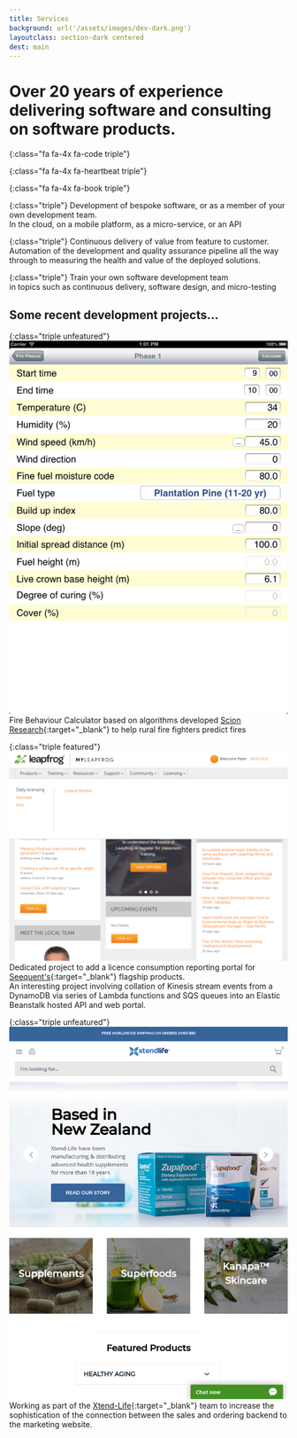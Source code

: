 ```yaml
---
title: Services
background: url('/assets/images/dev-dark.png')
layoutclass: section-dark centered
dest: main
---
```


# Over 20 years of experience delivering software and consulting on software products.

{:class="fa fa-4x fa-code triple"}
&nbsp;

{:class="fa fa-4x fa-heartbeat triple"}
&nbsp;

{:class="fa fa-4x fa-book triple"}
&nbsp;

{:class="triple"}
Development of bespoke software, or as a member of your own development team. <br/>
In the cloud, on a mobile platform, as a micro-service, or an API

{:class="triple"}
Continuous delivery of value from feature to customer.  <br/>
Automation of the development and quality assurance pipeline all the way through to measuring the health and value of the deployed solutions.

{:class="triple"}
Train your own software development team  <br/>
in topics such as continuous delivery, software design, and micro-testing

## Some recent development projects...

{:class="triple unfeatured"}
![Fire Behaviour Calculator](/assets/images/fb_calc.png)
Fire Behaviour Calculator based on algorithms developed [Scion Research](https://scionresearch.com){:target="_blank"} to help rural fire fighters predict fires

{:class="triple featured"}
![Seequent licence monitor](/assets/images/leapfrog3d_landscape.png)
Dedicated project to add a licence consumption reporting portal for [Seequent's](https://www.seequent.com/){:target="_blank"} flagship products.<br/>
An interesting project involving collation of Kinesis stream events from a DynamoDB via series of Lambda functions and SQS queues into an Elastic Beanstalk hosted API and web portal.

{:class="triple unfeatured"}
![Xtendlife website](/assets/images/xtendlife.png)
Working as part of the [Xtend-Life](https://xtend-life.com/){:target="_blank"} team to increase the sophistication of the connection between the sales and ordering backend to the marketing website.